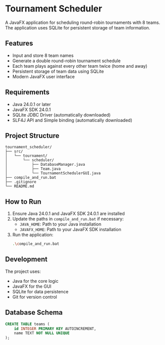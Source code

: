 # Tournament Scheduler

A JavaFX application for scheduling round-robin tournaments with 8 teams. The application uses SQLite for persistent storage of team information.

## Features

- Input and store 8 team names
- Generate a double round-robin tournament schedule
- Each team plays against every other team twice (home and away)
- Persistent storage of team data using SQLite
- Modern JavaFX user interface

## Requirements

- Java 24.0.1 or later
- JavaFX SDK 24.0.1
- SQLite JDBC Driver (automatically downloaded)
- SLF4J API and Simple binding (automatically downloaded)

## Project Structure

```
tournament_scheduler/
├── src/
│   └── tournament/
│       └── scheduler/
│           ├── DatabaseManager.java
│           ├── Team.java
│           └── TournamentSchedulerGUI.java
├── compile_and_run.bat
├── .gitignore
└── README.md
```

## How to Run

1. Ensure Java 24.0.1 and JavaFX SDK 24.0.1 are installed
2. Update the paths in `compile_and_run.bat` if necessary:
   - `JAVA_HOME`: Path to your Java installation
   - `JAVAFX_HOME`: Path to your JavaFX SDK installation
3. Run the application:
   ```bash
   .\compile_and_run.bat
   ```

## Development

The project uses:
- Java for the core logic
- JavaFX for the GUI
- SQLite for data persistence
- Git for version control

## Database Schema

```sql
CREATE TABLE teams (
    id INTEGER PRIMARY KEY AUTOINCREMENT,
    name TEXT NOT NULL UNIQUE
);
``` 